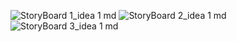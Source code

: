 ![StoryBoard 1_idea 1 md](https://user-images.githubusercontent.com/82328789/147350475-190cf59f-1508-45f1-a453-3599c17e0c26.jpeg)
![StoryBoard 2_idea 1 md](https://user-images.githubusercontent.com/82328789/147350498-88980ded-fc22-4dd7-81e0-93089e08b325.jpeg)
![StoryBoard 3_idea 1 md](https://user-images.githubusercontent.com/82328789/147350501-2cca9131-60de-4d43-978e-7619b7ca3f42.jpeg)

